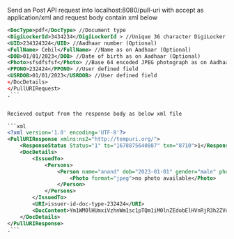 Send an Post API request into localhost:8080/pull-uri with accept as application/xml and request body contain xml below

```xml
<DocType>pdf</DocType> //Document type
<DigiLockerId>3434234</DigiLockerId > //Unique 36 character DigiLocker Id
<UID>234324324</UID> //Aadhaar number (Optional)
<FullName> Cebil</FullName> //Name as on Aadhaar (Optional)
<DOB>01/01/2023</DOB> //Date of birth as on Aadhaar (Optional)
<Photo>sfsdfsfsf</Photo> //Base 64 encoded JPEG photograph as on Aadhaar (Optional)
<PPONO>232424</PPONO> //User defined field
<USRDOB>01/01/2023</USRDOB> //User defined field
</DocDetails>
</PullURIRequest>
.```


Recieved output from the response body as below xml file

```xml
<?xml version='1.0' encoding='UTF-8'?>
<PullURIResponse xmlns:ns2="http://tempuri.org/">
    <ResponseStatus Status="1" ts="1678875640887" txn="8710">1</ResponseStatus>
    <DocDetails>
        <IssuedTo>
            <Persons>
                <Person name="anand" dob="2023-01-01" gender="male" phone="8239284920">
                    <Photo format="jpeg">no photo available</Photo>
                </Person>
            </Persons>
        </IssuedTo>
        <URI>issuer-id-doc-type-232424</URI>
        <DocContent>Ym1WM0lHUmxiVzhnWm1sc1pTQm1iM0lnZEdobElHVnRjR3h2ZVdWbElHUmhkR0VnYzJWMENnPT0=</DocContent>
    </DocDetails>
</PullURIResponse>
.```
